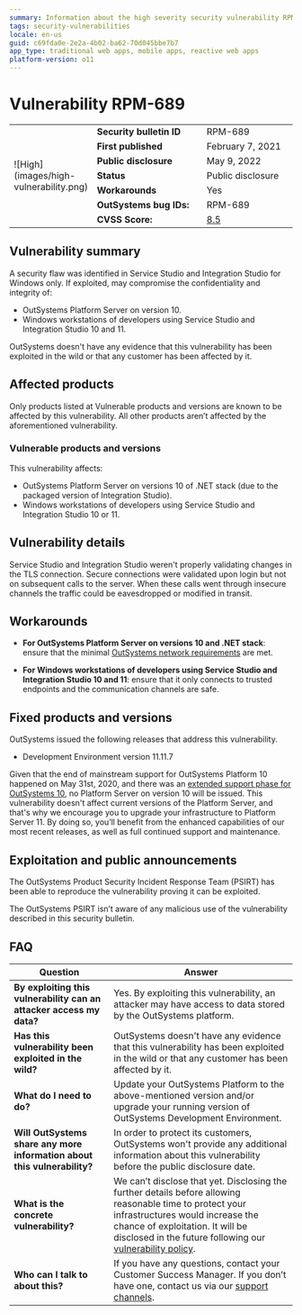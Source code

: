 ```yaml
---
summary: Information about the high severity security vulnerability RPM-689
tags: security-vulnerabilities
locale: en-us
guid: c69fda0e-2e2a-4b02-ba62-70d045bbe7b7
app_type: traditional web apps, mobile apps, reactive web apps
platform-version: o11
---
```


# Vulnerability RPM-689

<table markdown="1">
<tr>
    <td style="width: 20%; vertical-align: middle" rowspan="7">![High](images/high-vulnerability.png)</td>
    <td><b>Security bulletin ID</b></td>
    <td>RPM-689</td>
</tr>
<tr>
    <td><b>First published</b></td>
    <td>February 7, 2021</td>
</tr>
<tr>
    <td><b>Public disclosure</b></td>
    <td>May 9, 2022</td>
</tr>
<tr>
    <td><b>Status</b></td>
    <td>Public disclosure</td>
</tr>
<tr>
    <td><b>Workarounds</b></td>
    <td>Yes</td>
</tr>
<tr>
    <td><b>OutSystems bug IDs:</b></td>
    <td>RPM-689</td>
</tr>
<tr>
    <td><b>CVSS Score:</b></td>
    <td><a href="https://www.first.org/cvss/calculator/3.0#CVSS:3.0/AV:A/AC:L/PR:N/UI:R/S:C/C:H/I:H/A:N">8.5</a></td>
</tr>
</table>

## Vulnerability summary

A security flaw was identified in Service Studio and Integration Studio for Windows only. If exploited, may compromise the confidentiality and integrity of:

* OutSystems Platform Server on version 10.
* Windows workstations of developers using Service Studio and Integration Studio 10 and 11.

OutSystems doesn't have any evidence that this vulnerability has been exploited in the wild or that any customer has been affected by it.

## Affected products

Only products listed at Vulnerable products and versions are known to be affected by this vulnerability. All other products aren’t affected by the aforementioned vulnerability.

### Vulnerable products and versions

This vulnerability affects:

* OutSystems Platform Server on versions 10 of .NET stack (due to the packaged version of Integration Studio).
* Windows workstations of developers using Service Studio and Integration Studio 10 or 11.

## Vulnerability details

Service Studio and Integration Studio weren't properly validating changes in the TLS connection. Secure connections were validated upon login but not on subsequent calls to the server. When these calls went through insecure channels the traffic could be eavesdropped or modified in transit.

## Workarounds

* **For OutSystems Platform Server on versions 10 and .NET stack**: ensure that the minimal [OutSystems network requirements](https://success.outsystems.com/Documentation/10/Setting_Up_OutSystems/OutSystems_network_requirements) are met.

* **For Windows workstations of developers using Service Studio and Integration Studio 10 and 11**: ensure that it only connects to trusted endpoints and the communication channels are safe.

## Fixed products and versions

OutSystems issued the following releases that address this vulnerability.

* Development Environment version 11.11.7

Given that the end of mainstream support for OutSystems Platform 10 happened on May 31st, 2020, and there was an [extended support phase for OutSystems 10](https://success.outsystems.com/Support/Enterprise_Customers/OutSystems_Support/End_of_Mainstream_Support_for_OutSystems_Platform_10#:~:text=The%20end%20of%20mainstream%20support,and%20last%20until%20August%2031), no Platform Server on version 10 will be issued. This vulnerability doesn't affect current versions of the Platform Server, and that's why we encourage you to upgrade your infrastructure to Platform Server 11. By doing so, you’ll benefit from the enhanced capabilities of our most recent releases, as well as full continued support and maintenance.

## Exploitation and public announcements

The OutSystems Product Security Incident Response Team (PSIRT) has been able to reproduce the vulnerability proving it can be exploited.

The OutSystems PSIRT isn’t aware of any malicious use of the vulnerability described in this security bulletin.

## FAQ

| Question | Answer |
|---|---|
| **By exploiting this vulnerability can an attacker access my data?** | Yes. By exploiting this vulnerability, an attacker may have access to data stored by the OutSystems platform. |
| **Has this vulnerability been exploited in the wild?** | OutSystems doesn't have any evidence that this vulnerability has been exploited in the wild or that any customer has been affected by it. |
| **What do I need to do?** | Update your OutSystems Platform to the above-mentioned version and/or upgrade your running version of OutSystems Development Environment. |
| **Will OutSystems share any more information about this vulnerability?** | In order to protect its customers, OutSystems won't provide any additional information about this vulnerability before the public disclosure date. |
| **What is the concrete vulnerability?** | We can’t disclose that yet. Disclosing the further details before allowing reasonable time to protect your infrastructures would increase the chance of exploitation. It will be disclosed in the future following our [vulnerability policy](intro.md#embargo). |
| **Who can I talk to about this?** | If you have any questions, contact your Customer Success Manager. If you don’t have one, contact us via our [support channels](https://www.outsystems.com/legal/success/contact-outsystems-technical-support/). |
